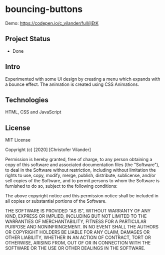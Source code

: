 # bouncing-buttons

Demo: https://codepen.io/c_vilander/full/jlEtK

## Project Status
 - Done 
 
## Intro
Experimented with some UI design by creating a menu which expands with a bounce effect. The animation is created using CSS Animations. 

## Technologies
HTML, CSS and JavaScript

## License

MIT License

Copyright (c) [2020] [Christofer Vilander]

Permission is hereby granted, free of charge, to any person obtaining a copy
of this software and associated documentation files (the "Software"), to deal
in the Software without restriction, including without limitation the rights
to use, copy, modify, merge, publish, distribute, sublicense, and/or sell
copies of the Software, and to permit persons to whom the Software is
furnished to do so, subject to the following conditions:

The above copyright notice and this permission notice shall be included in all
copies or substantial portions of the Software.

THE SOFTWARE IS PROVIDED "AS IS", WITHOUT WARRANTY OF ANY KIND, EXPRESS OR
IMPLIED, INCLUDING BUT NOT LIMITED TO THE WARRANTIES OF MERCHANTABILITY,
FITNESS FOR A PARTICULAR PURPOSE AND NONINFRINGEMENT. IN NO EVENT SHALL THE
AUTHORS OR COPYRIGHT HOLDERS BE LIABLE FOR ANY CLAIM, DAMAGES OR OTHER
LIABILITY, WHETHER IN AN ACTION OF CONTRACT, TORT OR OTHERWISE, ARISING FROM,
OUT OF OR IN CONNECTION WITH THE SOFTWARE OR THE USE OR OTHER DEALINGS IN THE
SOFTWARE.
